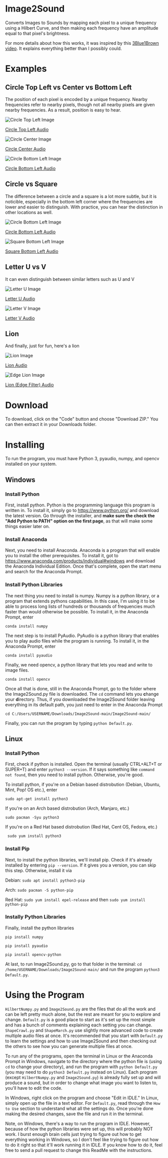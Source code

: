 # Image2Sound
Converts Images to Sounds by mapping each pixel to a unique frequency using a Hilbert Curve, and then making each frequency have an amplitude equal to that pixel's brightness.

For more details about how this works, it was inspired by this [3Blue1Brown video](https://youtu.be/3s7h2MHQtxc).  It explains everything better than I possibly could.

# Examples
## Circle Top Left vs Center vs Bottom Left
The position of each pixel is encoded by a unique frequency.  Nearby frequencies refer to nearby pixels, though not all nearby pixels are given nearby frequencies.  As a result, position is easy to hear.

![Circle Top Left Image](https://github.com/RingOfProgrammers/Image2Sound/blob/main/Pictures/64x64/Circle_Top_Left.png)

[Circle Top Left Audio](https://github.com/RingOfProgrammers/Image2Sound/blob/main/Sounds/64x64/Circle_Top_Left.wav?raw=true)


![Circle Center Image](https://github.com/RingOfProgrammers/Image2Sound/blob/main/Pictures/64x64/Circle_Center.png)

[Circle Center Audio](https://github.com/RingOfProgrammers/Image2Sound/blob/main/Sounds/64x64/Circle_Center.wav?raw=true)


![Circle Bottom Left Image](https://github.com/RingOfProgrammers/Image2Sound/blob/main/Pictures/64x64/Circle_Bottom_Left.png)

[Circle Bottom Left Audio](https://github.com/RingOfProgrammers/Image2Sound/blob/main/Sounds/64x64/Circle_Bottom_Left.wav?raw=true)

## Circle vs Square
The difference between a circle and a square is a lot more subtle, but it is noticible, especially in the bottom left corner where the frequencies are lower and easier to distinguish.  With practice, you can hear the distinction in other locations as well.

![Circle Bottom Left Image](https://github.com/RingOfProgrammers/Image2Sound/blob/main/Pictures/64x64/Circle_Bottom_Left.png)

[Circle Bottom Left Audio](https://github.com/RingOfProgrammers/Image2Sound/blob/main/Sounds/64x64/Circle_Bottom_Left.wav?raw=true)


![Square Bottom Left Image](https://github.com/RingOfProgrammers/Image2Sound/blob/main/Pictures/64x64/Square_Bottom_Left.png)

[Square Bottom Left Audio](https://github.com/RingOfProgrammers/Image2Sound/blob/main/Sounds/64x64/Square_Bottom_Left.wav?raw=true)

## Letter U vs V
It can even distinguish between similar letters such as U and V

![Letter U Image](https://github.com/RingOfProgrammers/Image2Sound/blob/main/Pictures/64x64/Letter_U.png)

[Letter U Audio](https://github.com/RingOfProgrammers/Image2Sound/blob/main/Sounds/64x64/Letter_U.wav?raw=true)


![Letter V Image](https://github.com/RingOfProgrammers/Image2Sound/blob/main/Pictures/64x64/Letter_V.png)

[Letter V Audio](https://github.com/RingOfProgrammers/Image2Sound/blob/main/Sounds/64x64/Letter_V.wav?raw=true)

## Lion
And finally, just for fun, here's a lion

![Lion Image](https://github.com/RingOfProgrammers/Image2Sound/blob/main/Pictures/64x64/Lion.png)

[Lion Audio](https://github.com/RingOfProgrammers/Image2Sound/blob/main/Sounds/64x64/Lion_%5B0,%200%5D.wav?raw=true)

![Edge Lion Image](https://github.com/RingOfProgrammers/Image2Sound/blob/main/Pictures/128x128/Lion_%5B0%2C%200%5D.png)

[Lion (Edge Filter) Audio](https://github.com/RingOfProgrammers/Image2Sound/blob/main/Sounds/128x128/Lion_%5B0,%200%5D.wav?raw=true)


# Download
To download, click on the "Code" button and choose "Download ZIP."  You can then extract it in your Downloads folder.

# Installing
To run the program, you must have Python 3, pyaudio, numpy, and opencv installed on your system.
## Windows
### Install Python
First, install python.  Python is the programming language this program is written in.  To install it, simply go to https://www.python.org/ and download the latest version.  Go through the installer, and **make sure the check the "Add Python to PATH" option on the first page**, as that will make some things easier later on.

### Install Anaconda
Next, you need to install Anaconda.  Anaconda is a program that will enable you to install the other prerequisites.  To install it, got to https://www.anaconda.com/products/individual#windows and download the Anaconda Individual Edition.  Once that's complete, open the start menu and search for the Anaconda Prompt.

### Install Python Libraries
The next thing you need to install is numpy.  Numpy is a python library, or a program that extends pythons capabilities.  In this case, I'm using it to be able to process long lists of hundreds or thousands of frequencies much faster than would otherwise be possible.  To install it, in the Anaconda Prompt, enter

```conda install numpy```

The next step is to install PyAudio.  PyAudio is a python library that enables you to play audio files while the program is running.  To install it, in the Anaconda Prompt, enter

```conda install pyaudio```

Finally, we need opencv, a python library that lets you read and write to image files.

```conda install opencv```

Once all that is done, still in the Anaconda Prompt, go to the folder where the Image2Sound.py file is downloaded.  The `cd` command lets you **c**hange your **d**irectory.  Thus, if you downloaded the Image2Sound folder leaving everything in its default path, you just need to enter in the Anaconda Prompt

```cd C:/Users/USERNAME/Downloads/Image2Sound-main/Image2Sound-main/```

Finally, you can run the program by typing `python Default.py`.

## Linux
### Install Python
First, check if python is installed.  Open the terminal (usually CTRL+ALT+T or SUPER+T) and enter `python3 --version`.  If it says something like `command not found`, then you need to install python.  Otherwise, you're good.

To install python, if you're on a Debian based distrobution (Debian, Ubuntu, Mint, Pop! OS etc.), enter

```sudo apt-get install python3```

If you're on an Arch based distrobution (Arch, Manjaro, etc.)

```sudo pacman -Syu python3```

If you're on a Red Hat based distrobution (Red Hat, Cent OS, Fedora, etc.)

``` sudo yum install python3```

### Install Pip
Next, to install the python libraries, we'll install pip.  Check if it's already installed by entering `pip --version`.  If it gives you a version, you can skip this step.  Otherwise, install it via

Debian: `sudo apt install python3-pip`

Arch: `sudo pacman -S python-pip`

Red Hat: `sudo yum install epel-release` and then `sudo yum install python-pip`

### Instally Python Libraries
Finally, install the python libraries

```pip install numpy```

```pip install pyaudio```

```pip install opencv-python```

At last, to run Image2Sound.py, go to that folder in the terminal: `cd /home/USERNAME/Downloads/Image2Sound-main/` and run the program `python3 Default.py`.

# Using the Program
`HilbertNumpy.py` and `Image2Sound.py` are the files that do all the work and can be left pretty much alone, but the rest are meant for you to explore and change.  `Default.py` is a good place to start as it's set up the most simple and has a bunch of comments explaining each setting you can change.  `ShapeCrawl.py` and `ShapeMarch.py` use slightly more advanced code to create multiple audio files at once.  It's recommended that you start with `Default.py` to learn the settings and how to use Image2Sound and then checking out the others to see how you can generate multiple files at once.

To run any of the programs, open the terminal in Linux or the Anaconda Prompt in Windows, navigate to the directory where the python file is (using `cd` to change your directory), and run the program with `python Default.py` (you may need to do `python3 Default.py` instead on Linux).  Each program (except `HilbertNumpy.py` and `Image2Sound.py`) is already fully set up and will produce a sound, but in order to change what image you want to listen to, you'll have to edit the code.

In Windows, right click on the program and choose "Edit in IDLE."  In Linux, simply open up the file in a text editor.  For `Default.py`, read through the `How to Use` section to understand what all the settings do.  Once you're done making the desired changes, save the file and run it in the terminal.

Note, on Windows, there's a way to run the program in IDLE.  However, because of how the python libraries were set up, this will probably NOT work.  I burst enough brain cells just trying to figure out how to get everything working in Windows, so I don't feel like trying to figure out how to do it right so that it'll work running it in IDLE.  If you know how to do it, feel free to send a pull request to change this ReadMe with the instructions.

